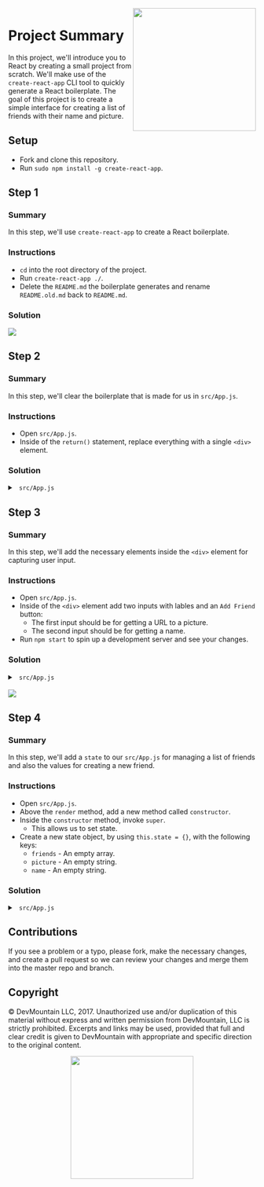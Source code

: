 <img src="https://devmounta.in/img/logowhiteblue.png" width="250" align="right">

# Project Summary

In this project, we'll introduce you to React by creating a small project from scratch. We'll make use of the `create-react-app` CLI tool to quickly generate a React boilerplate. The goal of this project is to create a simple interface for creating a list of friends with their name and picture.

## Setup

* Fork and clone this repository.
* Run `sudo npm install -g create-react-app`.

## Step 1

### Summary

In this step, we'll use `create-react-app` to create a React boilerplate.

### Instructions

* `cd` into the root directory of the project.
* Run `create-react-app ./`.
* Delete the `README.md` the boilerplate generates and rename `README.old.md` back to `README.md`.

### Solution

<img src="https://github.com/DevMountain/react-1-mini/blob/solution/readme-assets/1g.gif" />

## Step 2

### Summary

In this step, we'll clear the boilerplate that is made for us in `src/App.js`.

### Instructions

* Open `src/App.js`.
* Inside of the `return()` statement, replace everything with a single `<div>` element.

### Solution

<details>

<summary> <code> src/App.js </code> </summary>

```js
import React, { Component } from 'react';
import logo from './logo.svg';
import './App.css';

class App extends Component {
  render() {
    return (
      <div>

      </div>
    );
  }
}

export default App;
```

</details>

## Step 3

### Summary

In this step, we'll add the necessary elements inside the `<div>` element for capturing user input.

### Instructions

* Open `src/App.js`.
* Inside of the `<div>` element add two inputs with lables and an `Add Friend` button:
  * The first input should be for getting a URL to a picture.
  * The second input should be for getting a name.
* Run `npm start` to spin up a development server and see your changes.

### Solution

<details>

<summary> <code> src/App.js </code> </summary>

```js
import React, { Component } from 'react';
import logo from './logo.svg';
import './App.css';

class App extends Component {
  render() {
    return (
      <div>
        <span>Picture:</span>
        <input />

        <span>Name:</span>
        <input />

        <button>Add Friend</button>
      </div>
    );
  }
}

export default App;
```

</details>

<br />

<img src="https://github.com/DevMountain/react-1-mini/blob/solution/readme-assets/1.png" />

## Step 4

### Summary

In this step, we'll add a `state` to our `src/App.js` for managing a list of friends and also the values for creating a new friend. 

### Instructions

* Open `src/App.js`.
* Above the `render` method, add a new method called `constructor`.
* Inside the `constructor` method, invoke `super`.
  * This allows us to set state.
* Create a new state object, by using `this.state = {}`, with the following keys:
  * `friends` - An empty array.
  * `picture` - An empty string.
  * `name` - An empty string.

### Solution

<details>

<summary> <code> src/App.js </code> </summary>

```js
import React, { Component } from 'react';
import logo from './logo.svg';
import './App.css';

class App extends Component {
  constructor() {
    super();

    this.state = {
      friends: [],
      picture: '',
      name: ''
    };
  }
  
  render() {
    return (
      <div>
        <span>Picture:</span>
        <input />

        <span>Name:</span>
        <input />

        <button>Add Friend</button>
      </div>
    );
  }
}

export default App;
```

</details>

## Contributions

If you see a problem or a typo, please fork, make the necessary changes, and create a pull request so we can review your changes and merge them into the master repo and branch.

## Copyright

© DevMountain LLC, 2017. Unauthorized use and/or duplication of this material without express and written permission from DevMountain, LLC is strictly prohibited. Excerpts and links may be used, provided that full and clear credit is given to DevMountain with appropriate and specific direction to the original content.

<p align="center">
<img src="https://devmounta.in/img/logowhiteblue.png" width="250">
</p>


